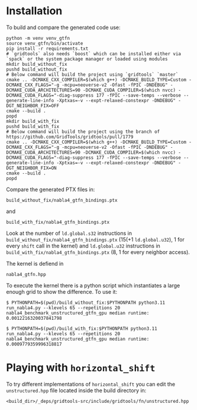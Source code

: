 # Installation

To build and compare the generated code use:

```
python -m venv venv_gtfn
source venv_gtfn/bin/activate
pip install -r requirements.txt
# `gridtools` also needs `boost` which can be installed either via `spack` or the system package manager or loaded using modules
mkdir build_without_fix
pushd build_without_fix
# Below command will build the project using `gridtools` `master`
cmake .. -DCMAKE_CXX_COMPILER=$(which g++) -DCMAKE_BUILD_TYPE=Custom -DCMAKE_CXX_FLAGS="-g -mcpu=neoverse-v2 -Ofast -fPIC -DNDEBUG" -DCMAKE_CUDA_ARCHITECTURES=90 -DCMAKE_CUDA_COMPILER=$(which nvcc) -DCMAKE_CUDA_FLAGS="-diag-suppress 177 -fPIC --save-temps --verbose --generate-line-info -Xptxas=-v --expt-relaxed-constexpr -DNDEBUG" -DGT_NEIGHBOR_FIX=OFF
cmake --build .
popd
mkdir build_with_fix
pushd build_with_fix
# Below command will build the project using the branch of https://github.com/GridTools/gridtools/pull/1779
cmake .. -DCMAKE_CXX_COMPILER=$(which g++) -DCMAKE_BUILD_TYPE=Custom -DCMAKE_CXX_FLAGS="-g -mcpu=neoverse-v2 -Ofast -fPIC -DNDEBUG" -DCMAKE_CUDA_ARCHITECTURES=90 -DCMAKE_CUDA_COMPILER=$(which nvcc) -DCMAKE_CUDA_FLAGS="-diag-suppress 177 -fPIC --save-temps --verbose --generate-line-info -Xptxas=-v --expt-relaxed-constexpr -DNDEBUG" -DGT_NEIGHBOR_FIX=ON
cmake --build .
popd
```

Compare the generated PTX files in:
```
build_without_fix/nabla4_gtfn_bindings.ptx
```
and
```
build_with_fix/nabla4_gtfn_bindings.ptx
```

Look at the number of `ld.global.s32` instructions in `build_without_fix/nabla4_gtfn_bindings.ptx` (15(+1 `ld.global.u32`), 1 for every `shift` call in the kernel) and `ld.global.u32` instructions in `build_with_fix/nabla4_gtfn_bindings.ptx` (8, 1 for every neighbor access).

The kernel is defiend in
```
nabla4_gtfn.hpp
```

To execute the kernel there is a python script which instantiates a large enough grid to show the difference. To use it:
```
$ PYTHONPATH=$(pwd)/build_without_fix:$PYTHONPATH python3.11 run_nabla4.py --klevels 65 --repetitions 20
nabla4_benchmark_unstructured_gtfn_gpu median runtime: 0.0012216320037841798

$ PYTHONPATH=$(pwd)/build_with_fix:$PYTHONPATH python3.11 run_nabla4.py --klevels 65 --repetitions 20
nabla4_benchmark_unstructured_gtfn_gpu median runtime: 0.0009779359996318817
```

# Playing with `horizontal_shift`

To try different implementations of `horizontal_shift` you can edit the `unstructured.hpp` file located inside the build directory in:
```
<build_dir>/_deps/gridtools-src/include/gridtools/fn/unstructured.hpp
```
